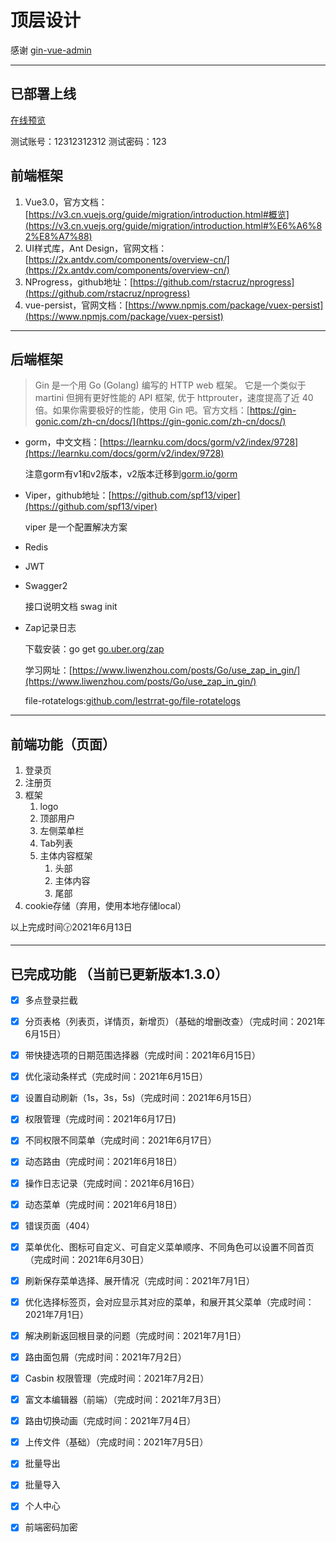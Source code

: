 # 顶层设计

感谢 [gin-vue-admin](https://www.gin-vue-admin.com/)

---

## **已部署上线**

 [在线预览](http://iadmin.xyz/)

测试账号：12312312312 测试密码：123

## 前端框架

1. Vue3.0，官方文档：[https://v3.cn.vuejs.org/guide/migration/introduction.html#概览](https://v3.cn.vuejs.org/guide/migration/introduction.html#%E6%A6%82%E8%A7%88)
2. UI样式库，Ant Design，官网文档：[https://2x.antdv.com/components/overview-cn/](https://2x.antdv.com/components/overview-cn/)
3. NProgress，github地址：[https://github.com/rstacruz/nprogress](https://github.com/rstacruz/nprogress)
4. vue-persist，官网文档：[https://www.npmjs.com/package/vuex-persist](https://www.npmjs.com/package/vuex-persist)

---

## 后端框架

> Gin 是一个用 Go (Golang) 编写的 HTTP web 框架。 它是一个类似于 martini 但拥有更好性能的 API 框架, 优于 httprouter，速度提高了近 40 倍。如果你需要极好的性能，使用 Gin 吧。官方文档：[https://gin-gonic.com/zh-cn/docs/](https://gin-gonic.com/zh-cn/docs/)

- gorm，中文文档：[https://learnku.com/docs/gorm/v2/index/9728](https://learnku.com/docs/gorm/v2/index/9728)

    注意gorm有v1和v2版本，v2版本迁移到[gorm.io/gorm](http://gorm.io/gorm)

- Viper，github地址：[https://github.com/spf13/viper](https://github.com/spf13/viper)

    viper 是一个配置解决方案

- Redis

- JWT

- Swagger2

    接口说明文档   swag init

- Zap记录日志

    下载安装：go get [go.uber.org/zap](http://go.uber.org/zap)

    学习网址：[https://www.liwenzhou.com/posts/Go/use_zap_in_gin/](https://www.liwenzhou.com/posts/Go/use_zap_in_gin/)

    file-rotatelogs:[github.com/lestrrat-go/file-rotatelogs](http://github.com/lestrrat-go/file-rotatelogs)

---

## 前端功能（页面）

1. 登录页
2. 注册页
3. 框架
    1. logo
    2. 顶部用户
    3. 左侧菜单栏
    4. Tab列表
    5. 主体内容框架
        1. 头部
        2. 主体内容
        3. 尾部
4. cookie存储（弃用，使用本地存储local）

以上完成时间🕝2021年6月13日

---

## 已完成功能 （当前已更新版本1.3.0）

- [x] 多点登录拦截
- [x] 分页表格（列表页，详情页，新增页）（基础的增删改查）（完成时间：2021年6月15日）
- [x] 带快捷选项的日期范围选择器（完成时间：2021年6月15日）
- [x] 优化滚动条样式（完成时间：2021年6月15日）
- [x] 设置自动刷新（1s，3s，5s)（完成时间：2021年6月15日）
- [x] 权限管理（完成时间：2021年6月17日)
- [x] 不同权限不同菜单（完成时间：2021年6月17日）
- [x] 动态路由（完成时间：2021年6月18日）
- [x] 操作日志记录（完成时间：2021年6月16日）
- [x] 动态菜单（完成时间：2021年6月18日）
- [x] 错误页面（404）
- [x] 菜单优化、图标可自定义、可自定义菜单顺序、不同角色可以设置不同首页（完成时间：2021年6月30日）
- [x] 刷新保存菜单选择、展开情况（完成时间：2021年7月1日）
- [x] 优化选择标签页，会对应显示其对应的菜单，和展开其父菜单（完成时间：2021年7月1日）
- [x] 解决刷新返回根目录的问题（完成时间：2021年7月1日）
- [x] 路由面包屑（完成时间：2021年7月2日）
- [x] Casbin 权限管理（完成时间：2021年7月2日）
- [x] 富文本编辑器（前端）（完成时间：2021年7月3日）
- [x] 路由切换动画（完成时间：2021年7月4日）
- [x] 上传文件（基础）（完成时间：2021年7月5日）
- [x] 批量导出
- [x] 批量导入
- [x] 个人中心
- [x] 前端密码加密

